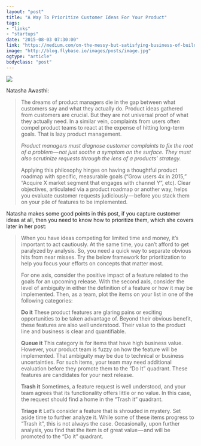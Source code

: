 ```yaml
---
layout: "post"
title: "A Way To Prioritize Customer Ideas For Your Product"
tags: 
- "links"
- "startups"
date: "2015-08-03 07:30:00"
link: "https://medium.com/on-the-messy-but-satisfying-business-of-building/a-way-to-prioritize-customer-ideas-for-your-product-83f041bab741"
image: "http://blog.flybase.io/images/posts/image.jpg"
ogtype: "article"
bodyclass: "post"
---
```


<div class="box-wrap"><div class="box">
	<img src="http://blog.flybase.io/images/posts/image.jpg" />
</div></div>

Natasha Awasthi:

> The dreams of product managers die in the gap between what customers say and what they actually do. Product ideas gathered from customers are crucial. But they are not universal proof of what they actually need. In a similar vein, complaints from users often compel product teams to react at the expense of hitting long-term goals. That is lazy product management.
> 
> _Product managers must diagnose customer complaints to fix the root of a problem — not just soothe a symptom on the surface. They must also scrutinize requests through the lens of a products’ strategy._
> 
> Applying this philosophy hinges on having a thoughtful product roadmap with specific, measurable goals (“Grow users 4x in 2015,” “Acquire X market segment that engages with channel Y”, etc). Clear objectives, articulated via a product roadmap or another way, helps you evaluate customer requests judiciously — before you stack them on your pile of features to be implemented.

Natasha makes some good points in this post, if you capture customer ideas at all, then you need to know how to prioritize them, which she covers later in her post:

> When you have ideas competing for limited time and money, it’s important to act cautiously. At the same time, you can’t afford to get paralyzed by analysis. So, you need a quick way to separate obvious hits from near misses. Try the below framework for prioritization to help you focus your efforts on concepts that matter most.
> 
> For one axis, consider the positive impact of a feature related to the goals for an upcoming release. With the second axis, consider the level of ambiguity in either the definition of a feature or how it may be implemented. Then, as a team, plot the items on your list in one of the following categories:
> 
> **Do it** These product features are glaring pains or exciting opportunities to be taken advantage of. Beyond their obvious benefit, these features are also well understood. Their value to the product line and business is clear and quantifiable.
> 
> **Queue it** This category is for items that have high business value. However, your product team is fuzzy on how the feature will be implemented. That ambiguity may be due to technical or business uncertainties. For such items, your team may need additional evaluation before they promote them to the “Do It” quadrant. These features are candidates for your next release.
> 
> **Trash it** Sometimes, a feature request is well understood, and your team agrees that its functionality offers little or no value. In this case, the request should find a home in the “Trash it” quadrant.
> 
> **Triage it** Let’s consider a feature that is shrouded in mystery. Set aside time to further analyze it. While some of these items progress to “Trash it”, this is not always the case. Occasionally, upon further analysis, you find that the item is of great value — and will be promoted to the “Do it” quadrant.